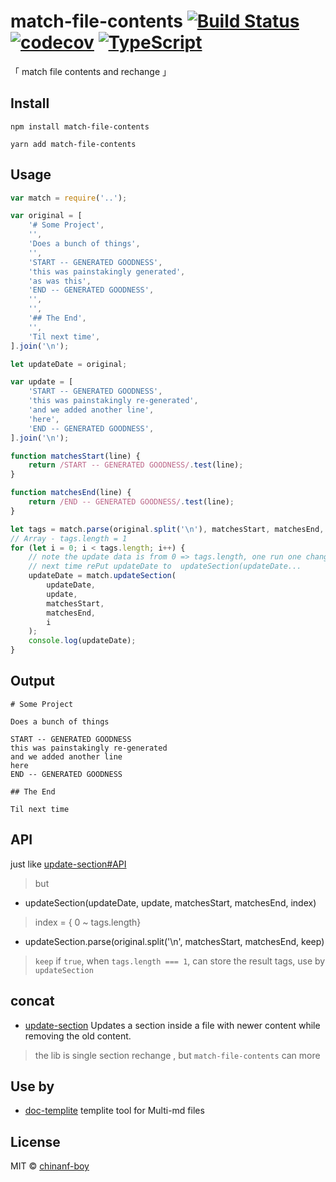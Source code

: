 # match-file-contents [![Build Status](https://travis-ci.org/chinanf-boy/match-file-contents.svg?branch=master)](https://travis-ci.org/chinanf-boy/match-file-contents) [![codecov](https://codecov.io/gh/chinanf-boy/match-file-contents/badge.svg?branch=master)](https://codecov.io/gh/chinanf-boy/match-file-contents?branch=master) [![TypeScript](https://badges.frapsoft.com/typescript/code/typescript.svg?v=101)](https://github.com/ellerbrock/typescript-badges/)

「 match file contents and rechange 」

## Install

```
npm install match-file-contents
```

```
yarn add match-file-contents
```

## Usage

```js
var match = require('..');

var original = [
	'# Some Project',
	'',
	'Does a bunch of things',
	'',
	'START -- GENERATED GOODNESS',
	'this was painstakingly generated',
	'as was this',
	'END -- GENERATED GOODNESS',
	'',
	'',
	'## The End',
	'',
	'Til next time',
].join('\n');

let updateDate = original;

var update = [
	'START -- GENERATED GOODNESS',
	'this was painstakingly re-generated',
	'and we added another line',
	'here',
	'END -- GENERATED GOODNESS',
].join('\n');

function matchesStart(line) {
	return /START -- GENERATED GOODNESS/.test(line);
}

function matchesEnd(line) {
	return /END -- GENERATED GOODNESS/.test(line);
}

let tags = match.parse(original.split('\n'), matchesStart, matchesEnd, true);
// Array - tags.length = 1
for (let i = 0; i < tags.length; i++) {
	// note the update data is from 0 => tags.length, one run one change ,
	// next time rePut updateDate to  updateSection(updateDate...
	updateDate = match.updateSection(
		updateDate,
		update,
		matchesStart,
		matchesEnd,
		i
	);
	console.log(updateDate);
}
```

## Output

```
# Some Project

Does a bunch of things

START -- GENERATED GOODNESS
this was painstakingly re-generated
and we added another line
here
END -- GENERATED GOODNESS

## The End

Til next time
```

## API

just like [update-section#API](https://github.com/thlorenz/update-section#api)

> but

- updateSection(updateDate, update, matchesStart, matchesEnd, index)

> index = { 0 ~ tags.length}

- updateSection.parse(original.split('\n', matchesStart, matchesEnd, keep)

> `keep` if `true`, when `tags.length === 1`, can store the result tags, use by
> `updateSection`

## concat

- [update-section](https://github.com/thlorenz/update-section) Updates a section inside a file with newer content while removing the old content.

> the lib is single section rechange , but `match-file-contents` can more

## Use by

- [doc-templite](https://github.com/chinanf-boy/doc-templite) templite tool for Multi-md files

## License

MIT © [chinanf-boy](http://llever.com)
